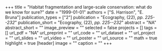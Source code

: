 +++
title = "Habitat fragmentation and large-scale conservation: what do we know for sure?"
date = "1999-01-01"
authors = ["S. Harrison", "E. Bruna"]
publication_types = ["2"]
publication = "Ecography, (22), _pp. 225--232_"
publication_short = "Ecography, (22), _pp. 225--232_"
abstract = "NA"
abstract_short = ""
image_preview = ""
selected = false
projects = []
tags = []
url_pdf = "NA"
url_preprint = ""
url_code = ""
url_dataset = ""
url_project = ""
url_slides = ""
url_video = ""
url_poster = ""
url_source = ""
math = true
highlight = true
[header]
image = ""
caption = ""
+++
